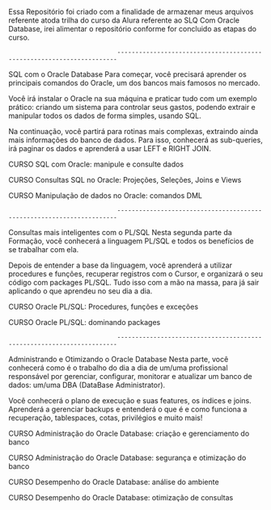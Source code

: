 Essa Repositório foi criado com a finalidade de armazenar meus arquivos referente atoda trilha do curso da Alura referente ao SLQ Com Oracle Database, irei alimentar
o repositório conforme for concluido as etapas do curso.

                                  ----------------------------------------------------------------------
SQL com o Oracle Database
Para começar, você precisará aprender os principais comandos do Oracle, um dos bancos mais famosos no mercado.

Você irá instalar o Oracle na sua máquina e praticar tudo com um exemplo prático: criando um sistema para controlar seus gastos, podendo extrair e manipular todos os
dados de forma simples, usando SQL.

Na continuação, você partirá para rotinas mais complexas, extraindo ainda mais informações do banco de
dados. Para isso, conhecerá as sub-queries, irá paginar os dados e aprenderá a usar LEFT e RIGHT JOIN.

CURSO
SQL com Oracle: manipule e consulte dados

CURSO
Consultas SQL no Oracle: Projeções, Seleções, Joins e Views

CURSO
Manipulação de dados no Oracle: comandos DML

                                  ----------------------------------------------------------------------

Consultas mais inteligentes com o PL/SQL
Nesta segunda parte da Formação, você conhecerá a linguagem PL/SQL e todos os benefícios de se trabalhar com ela.

Depois de entender a base da linguagem, você aprenderá a utilizar procedures e funções, recuperar registros com o Cursor, e organizará o seu código com packages
PL/SQL. Tudo isso com a mão na massa, para já sair aplicando o que aprendeu no seu dia a dia.


CURSO
Oracle PL/SQL: Procedures, funções e exceções

CURSO
Oracle PL/SQL: dominando packages

                                  ----------------------------------------------------------------------

Administrando e Otimizando o Oracle Database
Nesta parte, você conhecerá como é o trabalho do dia a dia de um/uma profissional responsável por gerenciar, configurar, monitorar e atualizar um banco de
dados: um/uma DBA (DataBase Administrator).

Você conhecerá o plano de execução e suas features, os índices e joins. Aprenderá a gerenciar backups e entenderá o que é e como funciona a recuperação, tablespaces,
cotas, privilégios e muito mais!

CURSO
Administração do Oracle Database: criação e gerenciamento do banco

CURSO
Administração do Oracle Database: segurança e otimização do banco

CURSO
Desempenho do Oracle Database: análise do ambiente

CURSO
Desempenho do Oracle Database: otimização de consultas

